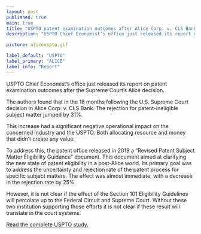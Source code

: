 ```yaml
---
layout: post
published: true
main: true
title: "USPTO patent examination outcomes after Alice Corp. v. CLS Bank International"
description: "USPTO Chief Economist’s office just released its report on patent examination outcomes after the Supreme Court’s Alice decision."

picture: aliceuspto.gif

label_default: "USPTO"
label_primary: "ALICE"
label_info: "Report"
---
```

<!-- Main Container -->

USPTO Chief Economist’s office just released its report on patent examination outcomes after the Supreme Court’s Alice decision. 

The authors found that in the 18 months following the U.S. Supreme Court decision in Alice Corp. v. CLS Bank.
The rejection for patent-ineligible subject matter jumped by 31%.

This increase had a significant negative operational impact on the concerned industry and the USPTO.
Both allocating resource and money that didn’t create any value.

To address this, the patent office released in 2019 a “Revised Patent Subject Matter Eligibility Guidance” document.
This document aimed at clarifying the new state of patent eligibility in a post-Alice world.
Its primary goal was to address the uncertainty and rejection rate of the patent process for specific subject matters.
The effect was almost immediate, with a decrease in the rejection rate by 25%.

However, it is not clear if the effect of the Section 101 Eligibility Guidelines will percolate up to the Federal Circuit and Supreme Court.
Without these two institution supporting those efforts it is not clear if these result will translate in the court systems.

[Read the complete USPTO study.](https://www.uspto.gov/sites/default/files/documents/OCE-DH_AdjustingtoAlice.pdf)  


<!--End Main Container -->

